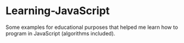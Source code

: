 # Learning-JavaScript
Some examples for educational purposes that helped me learn how to program in JavaScript (algorithms included).
